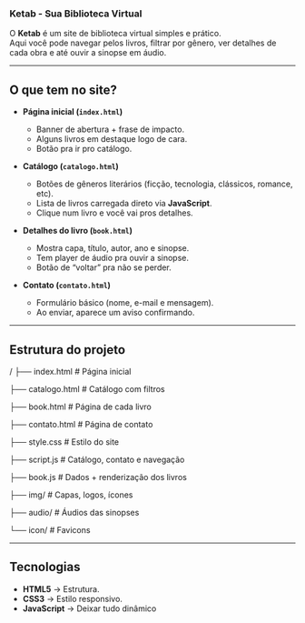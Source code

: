 ### Ketab - Sua Biblioteca Virtual

O **Ketab** é um site de biblioteca virtual simples e prático.  
Aqui você pode navegar pelos livros, filtrar por gênero, ver detalhes de cada obra e até ouvir a sinopse em áudio.  

---

## O que tem no site?

- **Página inicial (`index.html`)**
  - Banner de abertura + frase de impacto.
  - Alguns livros em destaque logo de cara.
  - Botão pra ir pro catálogo.

- **Catálogo (`catalogo.html`)**
  - Botões de gêneros literários (ficção, tecnologia, clássicos, romance, etc).
  - Lista de livros carregada direto via **JavaScript**.
  - Clique num livro e você vai pros detalhes.

- **Detalhes do livro (`book.html`)**
  - Mostra capa, título, autor, ano e sinopse.
  - Tem player de áudio pra ouvir a sinopse.
  - Botão de “voltar” pra não se perder.

- **Contato (`contato.html`)**
  - Formulário básico (nome, e-mail e mensagem).
  - Ao enviar, aparece um aviso confirmando.

---

## Estrutura do projeto
/
├── index.html # Página inicial

├── catalogo.html # Catálogo com filtros

├── book.html # Página de cada livro

├── contato.html # Página de contato

├── style.css # Estilo do site

├── script.js # Catálogo, contato e navegação

├── book.js # Dados + renderização dos livros

├── img/ # Capas, logos, ícones

├── audio/ # Áudios das sinopses

└── icon/ # Favicons


---

## Tecnologias

- **HTML5** → Estrutura.  
- **CSS3** → Estilo responsivo.  
- **JavaScript** → Deixar tudo dinâmico  
